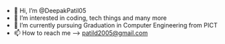 - 👋 Hi, I’m @DeepakPatil05
- 👀 I’m interested in coding, tech things and many more
- 🌱 I’m currently pursuing Graduation in Computer Engineering from PICT 
- 📫 How to reach me --> patild2005@gmail.com

<!---
DeepakPatil05/DeepakPatil05 is a ✨ special ✨ repository because its `README.md` (this file) appears on your GitHub profile.
You can click the Preview link to take a look at your changes.
--->
